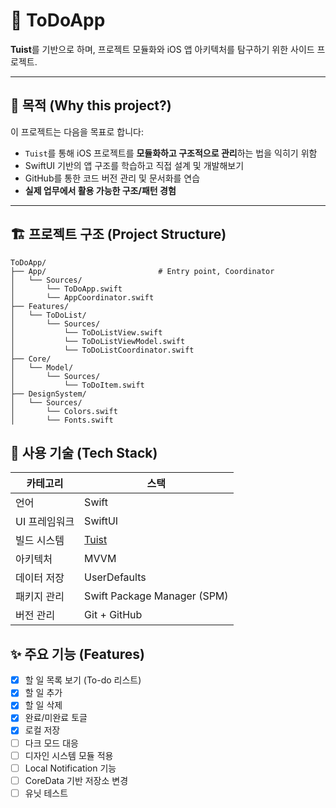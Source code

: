 # 📝 ToDoApp

**Tuist**를 기반으로 하며, 프로젝트 모듈화와 iOS 앱 아키텍처를 탐구하기 위한 사이드 프로젝트.

---

## 📌 목적 (Why this project?)

이 프로젝트는 다음을 목표로 합니다:

- `Tuist`를 통해 iOS 프로젝트를 **모듈화하고 구조적으로 관리**하는 법을 익히기 위함
- SwiftUI 기반의 앱 구조를 학습하고 직접 설계 및 개발해보기
- GitHub를 통한 코드 버전 관리 및 문서화를 연습
- **실제 업무에서 활용 가능한 구조/패턴 경험**

---

## 🏗 프로젝트 구조 (Project Structure)

```plaintext
ToDoApp/
├── App/                         # Entry point, Coordinator
│   └── Sources/
│       └── ToDoApp.swift
│       └── AppCoordinator.swift
├── Features/
│   └── ToDoList/
│       └── Sources/
│           └── ToDoListView.swift
│           └── ToDoListViewModel.swift
│           └── ToDoListCoordinator.swift
├── Core/
│   └── Model/
│       └── Sources/
│           └── ToDoItem.swift
├── DesignSystem/
│   └── Sources/
│       └── Colors.swift
│       └── Fonts.swift
```

## 🧪 사용 기술 (Tech Stack)

| 카테고리     | 스택                          |
| -------- | --------------------------- |
| 언어       | Swift                       |
| UI 프레임워크 | SwiftUI                     |
| 빌드 시스템   | [Tuist](https://tuist.io/)  |
| 아키텍처     | MVVM                        |
| 데이터 저장   | UserDefaults                |
| 패키지 관리   | Swift Package Manager (SPM) |
| 버전 관리    | Git + GitHub                |

## ✨ 주요 기능 (Features)
- [x] 할 일 목록 보기 (To-do 리스트)
- [x] 할 일 추가
- [x] 할 일 삭제
- [x] 완료/미완료 토글
- [x] 로컬 저장
- [ ] 다크 모드 대응
- [ ] 디자인 시스템 모듈 적용
- [ ] Local Notification 기능
- [ ] CoreData 기반 저장소 변경
- [ ] 유닛 테스트

